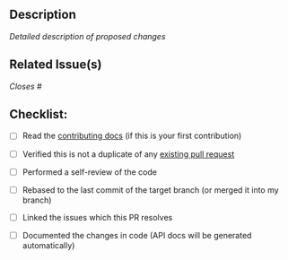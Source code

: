 ## Description

_Detailed description of proposed changes_

## Related Issue(s)

_Closes #<!-- issue number-->_
## Checklist:

- [ ] Read the [contributing docs](../CONTRIBUTING.md) (if this is your first contribution)
- [ ] Verified this is not a duplicate of any [existing pull request](https://github.com/sivicstudio/starkludo/pulls)

- [ ] Performed a self-review of the code
- [ ] Rebased to the last commit of the target branch (or merged it into my branch)
- [ ] Linked the issues which this PR resolves
- [ ] Documented the changes in code (API docs will be generated automatically)


<!-- _Note: If your changes are small and straightforward, you may skip the creation of an issue beforehand and remove this section. However, for medium-to-large changes, it is recommended to have an open issue for discussion and approval prior to submitting a pull request._-->